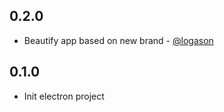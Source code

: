 ## 0.2.0

- Beautify app based on new brand - [@logason](https://github.com/logason)


## 0.1.0

- Init electron project
